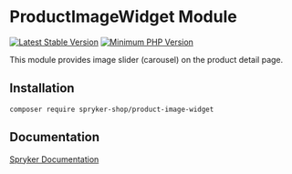 # ProductImageWidget Module
[![Latest Stable Version](https://poser.pugx.org/spryker-shop/product-image-widget/v/stable.svg)](https://packagist.org/packages/spryker-shop/product-image-widget)
[![Minimum PHP Version](https://img.shields.io/badge/php-%3E%3D%207.4-8892BF.svg)](https://php.net/)

This module provides image slider (carousel) on the product detail page.

## Installation

```
composer require spryker-shop/product-image-widget
```

## Documentation

[Spryker Documentation](https://docs.spryker.com)
